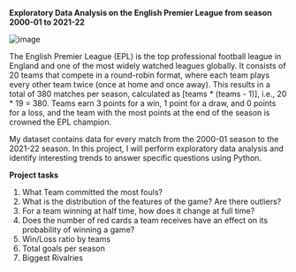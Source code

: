 **Exploratory Data Analysis on the English Premier League from season 2000-01 to 2021-22**

![image](https://github.com/user-attachments/assets/a5e02924-3947-46c7-9cf5-06807d24f9e4)

The English Premier League (EPL) is the top professional football league in England and one of the most widely watched leagues globally. It consists of 20 teams that compete in a round-robin format, where each team plays every other team twice (once at home and once away). This results in a total of 380 matches per season, calculated as [teams * (teams - 1)], i.e., 20 * 19 = 380. Teams earn 3 points for a win, 1 point for a draw, and 0 points for a loss, and the team with the most points at the end of the season is crowned the EPL champion. 

My dataset contains data for every match from the 2000-01 season to the 2021-22 season. In this project, I will perform exploratory data analysis and identify interesting trends to answer specific questions using Python.

**Project tasks**
1) What Team committed the most fouls?
2) What is the distribution of the features of the game? Are there outliers?
3) For a team winning at half time, how does it change at full time?
4) Does the number of red cards a team receives have an effect on its probability of winning a game?
5) Win/Loss ratio by teams
6) Total goals per season
7) Biggest Rivalries
